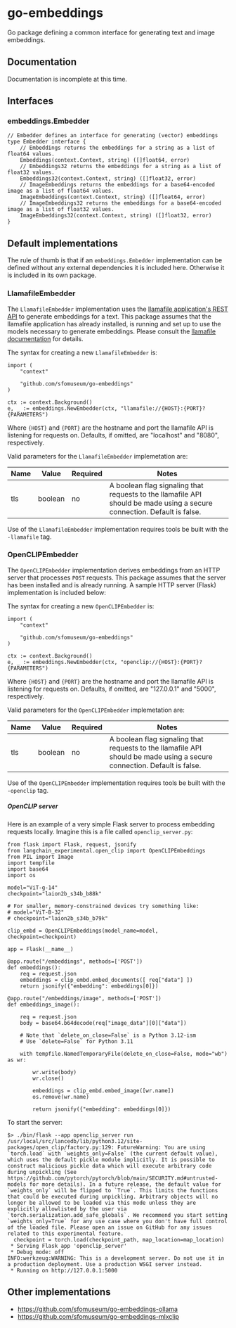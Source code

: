 # go-embeddings

Go package defining a common interface for generating text and image embeddings.

## Documentation

Documentation is incomplete at this time.

## Interfaces

### embeddings.Embedder

```
// Embedder defines an interface for generating (vector) embeddings
type Embedder interface {
	// Embeddings returns the embeddings for a string as a list of float64 values.
	Embeddings(context.Context, string) ([]float64, error)
	// Embeddings32 returns the embeddings for a string as a list of float32 values.
	Embeddings32(context.Context, string) ([]float32, error)
	// ImageEmbeddings returns the embeddings for a base64-encoded image as a list of float64 values.	
	ImageEmbeddings(context.Context, string) ([]float64, error)
	// ImageEmbeddings32 returns the embeddings for a base64-encoded image as a list of float32 values.		
	ImageEmbeddings32(context.Context, string) ([]float32, error)
}
```

## Default implementations

The rule of thumb is that if an `embeddings.Embedder` implementation can be defined without any external dependencies it is included here. Otherwise it is included in its own package.

### LlamafileEmbedder

The `LlamafileEmbedder` implementation uses the [llamafile application's REST API](https://github.com/Mozilla-Ocho/llamafile/blob/main/llama.cpp/server/README.md#api-endpoints) to generate embeddings for a text. This package assumes that the llamafile application has already installed, is running and set up to use the models necessary to generate embeddings. Please consult the [llamafile documentation](https://github.com/Mozilla-Ocho/llamafile/tree/main) for details.

The syntax for creating a new `LlamafileEmbedder` is:

```
import (
	"context"
	
	"github.com/sfomuseum/go-embeddings"
)

ctx := context.Background()
e, _ := embeddings.NewEmbedder(ctx, "llamafile://{HOST}:{PORT}?{PARAMETERS")
```

Where `{HOST}` and `{PORT}` are the hostname and port the llamafile API is listening for requests on. Defaults, if omitted, are "localhost" and "8080", respectively.

Valid parameters for the `LlamafileEmbedder` implemetation are:

| Name | Value | Required | Notes |
| --- | --- | --- | --- |
| tls | boolean| no | A boolean flag signaling that requests to the llamafile API should be made using a secure connection. Default is false. |

Use of the `LlamafileEmbedder` implementation requires tools be built with the `-llamafile` tag.

### OpenCLIPEmbedder

The `OpenCLIPEmbedder` implementation derives embeddings from an HTTP server that processes `POST` requests. This package assumes that the server has been installed and is already running. A sample HTTP server (Flask) implementation is included below:

The syntax for creating a new `OpenCLIPEmbedder` is:

```
import (
	"context"
	
	"github.com/sfomuseum/go-embeddings"
)

ctx := context.Background()
e, _ := embeddings.NewEmbedder(ctx, "openclip://{HOST}:{PORT}?{PARAMETERS")
```

Where `{HOST}` and `{PORT}` are the hostname and port the llamafile API is listening for requests on. Defaults, if omitted, are "127.0.0.1" and "5000", respectively.

Valid parameters for the `OpenCLIPEmbedder` implemetation are:

| Name | Value | Required | Notes |
| --- | --- | --- | --- |
| tls | boolean| no | A boolean flag signaling that requests to the llamafile API should be made using a secure connection. Default is false. |

Use of the `OpenCLIPEmbedder` implementation requires tools be built with the `-openclip` tag.

##### OpenCLIP server

Here is an example of a very simple Flask server to process embedding requests locally. Imagine this is a file called `openclip_server.py`:

```
from flask import Flask, request, jsonify
from langchain_experimental.open_clip import OpenCLIPEmbeddings
from PIL import Image
import tempfile
import base64
import os

model="ViT-g-14"
checkpoint="laion2b_s34b_b88k"

# For smaller, memory-constrained devices try something like:
# model="ViT-B-32"
# checkpoint="laion2b_s34b_b79k"

clip_embd = OpenCLIPEmbeddings(model_name=model, checkpoint=checkpoint)

app = Flask(__name__)

@app.route("/embeddings", methods=['POST'])
def embeddings():
    req = request.json
    embeddings = clip_embd.embed_documents([ req["data"] ])
    return jsonify({"embedding": embeddings[0]})

@app.route("/embeddings/image", methods=['POST'])
def embeddings_image():

    req = request.json
    body = base64.b64decode(req["image_data"][0]["data"])

    # Note that `delete_on_close=False` is a Python 3.12-ism
    # Use `delete=False` for Python 3.11
    
    with tempfile.NamedTemporaryFile(delete_on_close=False, mode="wb") as wr:

        wr.write(body)
        wr.close()

        embeddings = clip_embd.embed_image([wr.name])
        os.remove(wr.name)

        return jsonify({"embedding": embeddings[0]})
```

To start the server:

```
$> ./bin/flask --app openclip_server run
/usr/local/src/lancedb/lib/python3.12/site-packages/open_clip/factory.py:129: FutureWarning: You are using `torch.load` with `weights_only=False` (the current default value), which uses the default pickle module implicitly. It is possible to construct malicious pickle data which will execute arbitrary code during unpickling (See https://github.com/pytorch/pytorch/blob/main/SECURITY.md#untrusted-models for more details). In a future release, the default value for `weights_only` will be flipped to `True`. This limits the functions that could be executed during unpickling. Arbitrary objects will no longer be allowed to be loaded via this mode unless they are explicitly allowlisted by the user via `torch.serialization.add_safe_globals`. We recommend you start setting `weights_only=True` for any use case where you don't have full control of the loaded file. Please open an issue on GitHub for any issues related to this experimental feature.
  checkpoint = torch.load(checkpoint_path, map_location=map_location)
 * Serving Flask app 'openclip_server'
 * Debug mode: off
INFO:werkzeug:WARNING: This is a development server. Do not use it in a production deployment. Use a production WSGI server instead.
 * Running on http://127.0.0.1:5000
```

## Other implementations

* https://github.com/sfomuseum/go-embeddings-ollama
* https://github.com/sfomuseum/go-embeddings-mlxclip